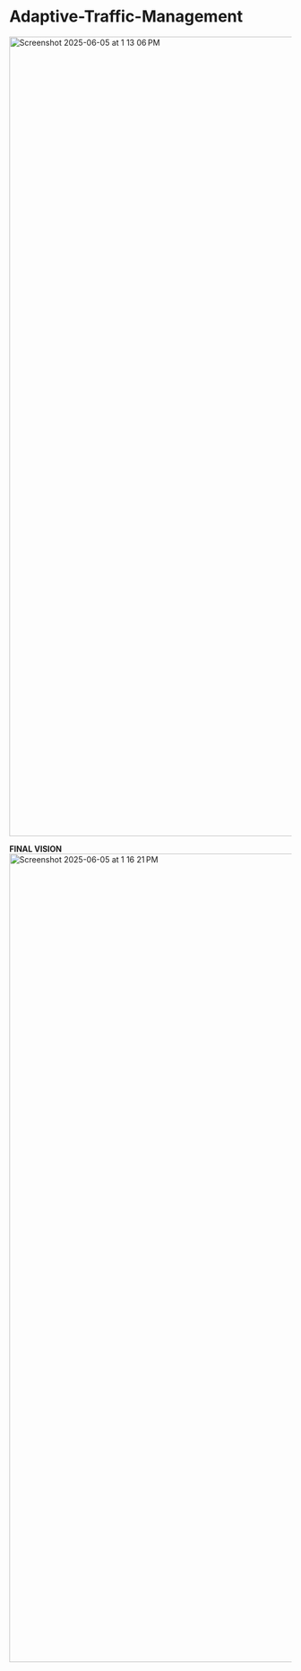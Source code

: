 # Adaptive-Traffic-Management
<img width="1424" alt="Screenshot 2025-06-05 at 1 13 06 PM" src="https://github.com/user-attachments/assets/556fd100-c24e-433c-a310-f311cf70f8ea" />


**FINAL VISION**
<img width="1440" alt="Screenshot 2025-06-05 at 1 16 21 PM" src="https://github.com/user-attachments/assets/e04b526b-80aa-4beb-a4bc-7a267a7eeecd" />
